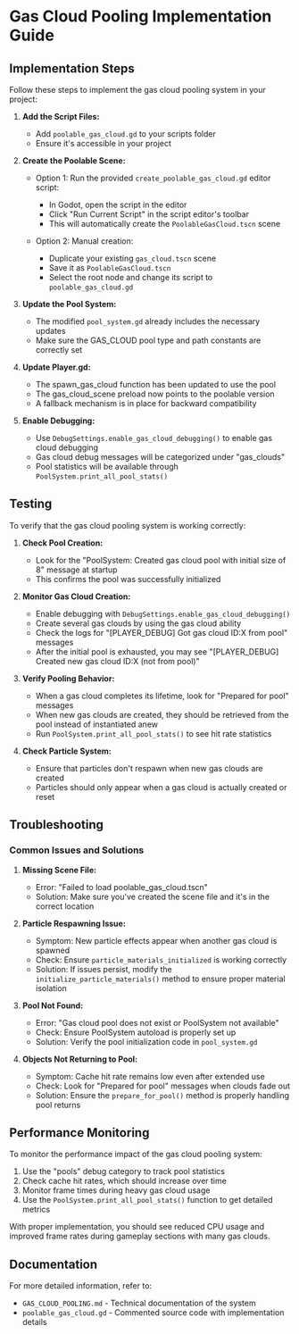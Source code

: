 # Gas Cloud Pooling Implementation Guide

## Implementation Steps

Follow these steps to implement the gas cloud pooling system in your project:

1. **Add the Script Files:**
   - Add `poolable_gas_cloud.gd` to your scripts folder
   - Ensure it's accessible in your project

2. **Create the Poolable Scene:**
   - Option 1: Run the provided `create_poolable_gas_cloud.gd` editor script:
     - In Godot, open the script in the editor
     - Click "Run Current Script" in the script editor's toolbar
     - This will automatically create the `PoolableGasCloud.tscn` scene
   
   - Option 2: Manual creation:
     - Duplicate your existing `gas_cloud.tscn` scene
     - Save it as `PoolableGasCloud.tscn`
     - Select the root node and change its script to `poolable_gas_cloud.gd`

3. **Update the Pool System:**
   - The modified `pool_system.gd` already includes the necessary updates
   - Make sure the GAS_CLOUD pool type and path constants are correctly set

4. **Update Player.gd:**
   - The spawn_gas_cloud function has been updated to use the pool
   - The gas_cloud_scene preload now points to the poolable version
   - A fallback mechanism is in place for backward compatibility

5. **Enable Debugging:**
   - Use `DebugSettings.enable_gas_cloud_debugging()` to enable gas cloud debugging
   - Gas cloud debug messages will be categorized under "gas_clouds"
   - Pool statistics will be available through `PoolSystem.print_all_pool_stats()`

## Testing

To verify that the gas cloud pooling system is working correctly:

1. **Check Pool Creation:**
   - Look for the "PoolSystem: Created gas cloud pool with initial size of 8" message at startup
   - This confirms the pool was successfully initialized

2. **Monitor Gas Cloud Creation:**
   - Enable debugging with `DebugSettings.enable_gas_cloud_debugging()`
   - Create several gas clouds by using the gas cloud ability
   - Check the logs for "[PLAYER_DEBUG] Got gas cloud ID:X from pool" messages
   - After the initial pool is exhausted, you may see "[PLAYER_DEBUG] Created new gas cloud ID:X (not from pool)"

3. **Verify Pooling Behavior:**
   - When a gas cloud completes its lifetime, look for "Prepared for pool" messages
   - When new gas clouds are created, they should be retrieved from the pool instead of instantiated anew
   - Run `PoolSystem.print_all_pool_stats()` to see hit rate statistics

4. **Check Particle System:**
   - Ensure that particles don't respawn when new gas clouds are created
   - Particles should only appear when a gas cloud is actually created or reset

## Troubleshooting

### Common Issues and Solutions

1. **Missing Scene File:**
   - Error: "Failed to load poolable_gas_cloud.tscn"
   - Solution: Make sure you've created the scene file and it's in the correct location

2. **Particle Respawning Issue:**
   - Symptom: New particle effects appear when another gas cloud is spawned
   - Check: Ensure `particle_materials_initialized` is working correctly
   - Solution: If issues persist, modify the `initialize_particle_materials()` method to ensure proper material isolation

3. **Pool Not Found:**
   - Error: "Gas cloud pool does not exist or PoolSystem not available"
   - Check: Ensure PoolSystem autoload is properly set up
   - Solution: Verify the pool initialization code in `pool_system.gd`

4. **Objects Not Returning to Pool:**
   - Symptom: Cache hit rate remains low even after extended use
   - Check: Look for "Prepared for pool" messages when clouds fade out
   - Solution: Ensure the `prepare_for_pool()` method is properly handling pool returns

## Performance Monitoring

To monitor the performance impact of the gas cloud pooling system:

1. Use the "pools" debug category to track pool statistics
2. Check cache hit rates, which should increase over time
3. Monitor frame times during heavy gas cloud usage
4. Use the `PoolSystem.print_all_pool_stats()` function to get detailed metrics

With proper implementation, you should see reduced CPU usage and improved frame rates during gameplay sections with many gas clouds.

## Documentation

For more detailed information, refer to:

- `GAS_CLOUD_POOLING.md` - Technical documentation of the system
- `poolable_gas_cloud.gd` - Commented source code with implementation details 